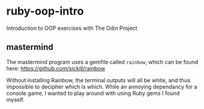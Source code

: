 # ruby-oop-intro
Introduction to OOP exercises with The Odin Project

## mastermind
The mastermind program uses a gemfile called `rainbow`, which can be found here: https://github.com/sickill/rainbow

Without installing Rainbow, the terminal outputs will all be white, and thus impossible to decipher which is which. While an annoying dependancy for a console game, I wanted to play around with using Ruby gems I found myself.